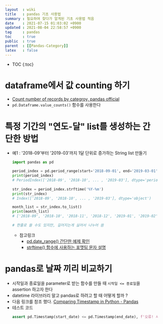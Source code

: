 ```yaml
---
layout  : wiki
title   : pandas 기초 사용법 
summary : 필요하여 찾다가 알게된 기초 사용법 적음 
date    : 2021-07-15 01:03:02 +0900
updated : 2021-08-04 22:58:57 +0900
tag     : pandas 
toc     : true
public  : true
parent  : [[Pandas-Category]]
latex   : false
---
```

* TOC
{:toc}

#  dataframe에서 값 counting 하기

* [Count number of records by categroy, pandas official](https://pandas.pydata.org/docs/getting_started/intro_tutorials/06_calculate_statistics.html?highlight=counting#count-number-of-records-by-category)
* `pd.Dataframe.value_counts()` 함수를 사용한다

# 특정 기간의 "연도-달" list를 생성하는 간단한 방법

* 예1 : '2018-09'부터 '2019-03'까지 1달 단위로 증가하는 String list 만들기
  ```python
  import pandas as pd
  
  period_index = pd.period_range(start='2018-09-01', end='2019-03-01', freq='M')
  print(period_index)   
  # PeriodIndex(['2018-09', '2018-10', ... , '2019-03'], dtype='period[M]', freq='M') 
 
  str_index = period_index.strftime('%Y-%m')
  print(str_index)   
  # Index(['2018-09', '2018-10', ... , '2019-03'], dtype='object') 
  
  month_list = str_index.to_list()
  print(month_list)
  # ['2018-09', '2018-10', '2018-11', '2018-12', '2019-01', '2019-02', '2019-03']
 
  # 한줄로 쓸 수도 있지만, 길어지는게 싫어서 나누어 씀
  ```
  * 참고링크
    * [pd.date_range() 간단한 예제 확인](https://pandas.pydata.org/docs/user_guide/timeseries.html#overview)
    * [ strftime() 함수에 사용하는 포맷팅 문자 설명](https://pandas.pydata.org/docs/reference/api/pandas.Period.strftime.html)

# pandas로 날짜 끼리 비교하기

* 시작일과 종료일을 parameter로 받는 함수를 만들 때 `시작일 <= 종료일`을 assertion 하고자 한다
* datetime 라이브러리 말고 pandas로 하려고 할 때 어떻게 할까 ?
* 다음 링크를 참조 했다. [Comparing Timestamp in Python - Pandas](https://www.geeksforgeeks.org/comparing-timestamp-in-python-pandas/)
* 테스트 코드
  ```python
  assert pd.Timestamp(start_date) <= pd.Timestamp(end_date), f'오류! 시작일({start_date})이 종료일({end_date})보다 미래시간임'
  ```
